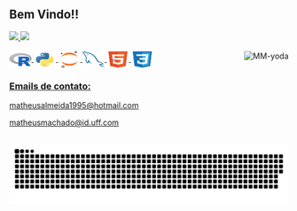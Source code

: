 ## Bem Vindo!!
 <div>
  <a href="https://github.com/MatheusMachado57">
  <img height="180em" src="https://github-readme-stats.vercel.app/api?username=MatheusMachado57&show_icons=true&theme=dracula&include_all_commits=true&count_private=true"/>
  <img height="180em" src="https://github-readme-stats.vercel.app/api/top-langs/?username=MatheusMachado57&layout=compact&langs_count=16&theme=dracula"/>
<div>
 
<div style="display: inline_block"><br>
  <img align="center" alt="MM-R" height="30" width="40" src="https://raw.githubusercontent.com/devicons/devicon/master/icons/r/r-original.svg">
  <img align="center" alt="MM-Python" height="30" width="40" src="https://raw.githubusercontent.com/devicons/devicon/master/icons/python/python-original.svg">
  <img align="center" alt="MM-Jupyter" height="30" width="40" src="https://raw.githubusercontent.com/devicons/devicon/master/icons/jupyter/jupyter-original.svg">
  <img align="center" alt="MM-SQL" height="30" width="40" src="https://raw.githubusercontent.com/devicons/devicon/master/icons/mysql/mysql-original.svg">
  <img align="center" alt="MM-HTML" height="30" width="40" src="https://raw.githubusercontent.com/devicons/devicon/master/icons/html5/html5-original.svg">
  <img align="center" alt="MM-CSS" height="30" width="40" src="https://raw.githubusercontent.com/devicons/devicon/master/icons/css3/css3-original.svg">
  <img align="right" height="160"alt="MM-yoda" src="https://giphy.com/gifs/hacker-MM0Jrc8BHKx3y">
 
  ### Emails de contato:
  
  matheusalmeida1995@hotmail.com
 
  matheusmachado@id.uff.com
 
 </div>
 
  ##

<div>
  
  ![Snake animation](https://github.com/MatheusMachado57/MatheusMachado57/blob/output/github-contribution-grid-snake.svg)
  
 </div>
